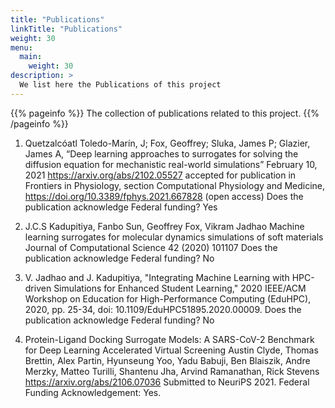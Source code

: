 ```yaml
---
title: "Publications"
linkTitle: "Publications"
weight: 30
menu:
  main:
    weight: 30
description: >
  We list here the Publications of this project
---
```


{{% pageinfo %}}
The collection of publications related to this project.
{{% /pageinfo %}}


1. Quetzalcóatl Toledo-Marín, J; Fox, Geoffrey; Sluka, James P; Glazier, James A, “Deep learning approaches to surrogates for solving the diffusion equation for mechanistic real-world simulations” February 10, 2021 https://arxiv.org/abs/2102.05527 accepted for publication in Frontiers in Physiology, section Computational Physiology and Medicine, https://doi.org/10.3389/fphys.2021.667828 (open access)
Does the publication acknowledge Federal funding? Yes

2. J.C.S Kadupitiya, Fanbo Sun, Geoffrey Fox, Vikram Jadhao
Machine learning surrogates for molecular dynamics simulations of soft materials
Journal of Computational Science 42 (2020) 101107
Does the publication acknowledge Federal funding? No

3. V. Jadhao and J. Kadupitiya, "Integrating Machine Learning with HPC-driven Simulations for Enhanced Student Learning," 2020 IEEE/ACM Workshop on Education for High-Performance Computing (EduHPC), 2020, pp. 25-34, doi: 10.1109/EduHPC51895.2020.00009.
Does the publication acknowledge Federal funding? No


4. Protein-Ligand Docking Surrogate Models: A SARS-CoV-2 Benchmark for Deep Learning Accelerated Virtual Screening Austin Clyde, Thomas Brettin, Alex Partin, Hyunseung Yoo, Yadu Babuji, Ben Blaiszik, Andre Merzky, Matteo Turilli, Shantenu Jha, Arvind Ramanathan, Rick Stevens https://arxiv.org/abs/2106.07036 Submitted to NeuriPS 2021.
Federal Funding Acknowledgement: Yes.  

